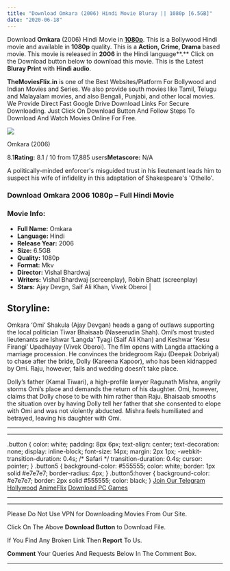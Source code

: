 ```yaml
---
title: "Download Omkara (2006) Hindi Movie Bluray || 1080p [6.5GB]"
date: "2020-06-18"
---
```


Download **Omkara** (2006) Hindi Movie in **[1080p](https://1moviesflix.com/480p-movies/)**. This is a Bollywood Hindi movie and available in **1080p** quality. This is a **Action, Crime, Drama** based movie. This movie is released in **2006** in the Hindi language**.** Click on the Download button below to download this movie. This is the Latest **Bluray Print** with **Hindi audio**.

**TheMoviesFlix.in** is one of the Best Websites/Platform For Bollywood and Indian Movies and Series. We also provide south movies like Tamil, Telugu and Malayalam movies, and also Bengali, Punjabi, and other local movies. We Provide Direct Fast Google Drive Download Links For Secure Downloading. Just Click On Download Button And Follow Steps To Download And Watch Movies Online For Free.

[![](https://m.media-amazon.com/images/M/MV5BY2NmNjlhYzQtMWU5MS00YTVmLWIyOWEtOGFmY2ZjMjY2ZGRkXkEyXkFqcGdeQXVyMTMxMTY0OTQ@._V1_SX300.jpg)](https://www.imdb.com/title/tt0488414/ "Omkara")

Omkara (2006)

8.1**Rating:** 8.1 / 10 from 17,885 users**Metascore:** N/A

A politically-minded enforcer's misguided trust in his lieutenant leads him to suspect his wife of infidelity in this adaptation of Shakespeare's 'Othello'.

### Download Omkara 2006 1080p – Full Hindi Movie

### Movie Info:

- **Full Name:** Omkara
- **Language:** Hindi
- **Release Year:** 2006
- **Size:** 6.5GB
- **Quality:** 1080p
- **Format:** Mkv
- **Director:** Vishal Bhardwaj
- **Writers:** Vishal Bhardwaj (screenplay), Robin Bhatt (screenplay)
- **Stars:** Ajay Devgn, Saif Ali Khan, Vivek Oberoi |

## Storyline:

Omkara ‘Omi’ Shakula (Ajay Devgan) heads a gang of outlaws supporting the local politician Tiwar Bhaisaab (Naseerudin Shah). Omi’s most trusted lieutenants are Ishwar ‘Langda’ Tyagi (Saif Ali Khan) and Keshwar ‘Kesu Firangi’ Upadhayay (Vivek Oberoi). The film opens with Langda attacking a marriage procession. He convinces the bridegroom Raju (Deepak Dobriyal) to chase after the bride, Dolly (Kareena Kapoor), who has been kidnapped by Omi. Raju, however, fails and wedding doesn’t take place.

Dolly’s father (Kamal Tiwari), a high-profile lawyer Ragunath Mishra, angrily storms Omi’s place and demands the return of his daughter. Omi, however, claims that Dolly chose to be with him rather than Raju. Bhaisaab smooths the situation over by having Dolly tell her father that she consented to elope with Omi and was not violently abducted. Mishra feels humiliated and betrayed, leaving his daughter with Omi.

* * *

* * *

.button { color: white; padding: 8px 6px; text-align: center; text-decoration: none; display: inline-block; font-size: 14px; margin: 2px 1px; -webkit-transition-duration: 0.4s; /\* Safari \*/ transition-duration: 0.4s; cursor: pointer; } .button5 { background-color: #555555; color: white; border: 1px solid #e7e7e7; border-radius: 4px; } .button5:hover { background-color: #e7e7e7; border: 2px solid #555555; color: black; } [Join Our Telegram](http://gdrivepro.xyz/join.php) [Hollywood](https://moviesverse.com/) [AnimeFlix](https://animeflix.in/) [Download PC Games](https://gamesflix.net/)  

* * *

* * *

  

Please Do Not Use VPN for Downloading Movies From Our Site.

Click On The Above **Download Button** to Download File.

If You Find Any Broken Link Then **Report** To Us.

**Comment** Your Queries And Requests Below In The Comment Box.

* * *
